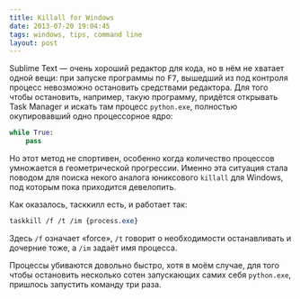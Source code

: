 ```yaml
---
title: Killall for Windows
date: 2013-07-20 19:04:45
tags: windows, tips, command line
layout: post
---
```


Sublime Text — очень хороший редактор для кода, но в нём не хватает одной вещи: при запуске программы по <kbd>F7</kbd>, вышедший из под контроля процесс невозможно остановить средствами редактора. Для того чтобы остановить, например, такую программу, придётся открывать Task Manager и искать там процесс `python.exe`, полностью окупировавший одно процессорное ядро:

~~~ python
while True:
    pass
~~~

Но этот метод не спортивен, особенно когда количество процессов умножается в геометрической прогрессии. Именно эта ситуация стала поводом для поиска некого аналога юниксового `killall` для Windows, под которым пока приходится девелопить.

Как оказалось, тасккилл есть, и работает так:

~~~ css
taskkill /f /t /im {process.exe}
~~~

Здесь `/f` означает «force», `/t` говорит о необходимости останавливать и дочерние тоже, а `/im` задаёт имя процесса.

Процессы убиваются довольно быстро, хотя в моём случае, для того чтобы остановить несколько сотен запускающих самих себя `python.exe`, пришлось запустить команду три раза.
